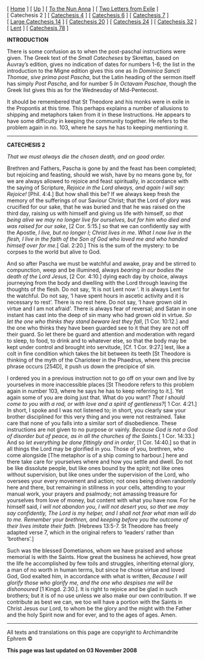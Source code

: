 \[ [Home](index.md) \] \[ [Up](theodore.md) \] \[ [To the Nun Anna](Anna-ep.md) \] \[ [Two Letters from Exile](exile-epp.md) \] \[ Catechesis 2 \] \[ [Catechesis 4](ths04.md) \] \[ [Catechesis 6](ths06.md) \] \[ [Catechesis 7](ths07.md) \] \[ [Large Catechesis 14](ths14l.md) \] \[ [Catechesis 20](ths20.md) \] \[ [Catechesis 24](ths24.md) \] \[ [Catechesis 32](ths32.md) \] \[ [Lent](lent.md) \] \[ [Catechesis 78](Ths78.md) \]

**INTRODUCTION**

There is some confusion as to when the post-paschal instructions were given. The Greek text of the *Small Catecheses* by Skrettas, based on Auvray’s edition, gives no indication of dates for numbers 1-6; the list in the introduction to the Migne edition gives this one as *In Dominica Sancti Thomae, sive prima post Pascha*, but the Latin heading of the sermon itself has simply *Post Pascha*, and for number 5 *In Octavam Paschae*, though the Greek list gives this as for the Wednesday of Mid-Pentecost.

It should be remembered that St Theodore and his monks were in exile in the Propontis at this time. This perhaps explains a number of allusions to shipping and metaphors taken from it in these Instructions. He appears to have some difficulty in keeping the community together. He refers to the problem again in no. 103, where he says he has to keeping mentioning it.

------------------------------------------------------------------------

**CATECHESIS 2**

*That we must always die the chosen death, and on good order.*

Brethren and Fathers, Pascha is gone by and the feast has been completed; but rejoicing and feasting, should we wish, have by no means gone by, for we are always allowed to rejoice and feast spiritually, in accordance with the saying of Scripture, *Rejoice in the Lord always, and again I will say: Rejoice!* \[Phil. 4:4.\] But how shall this be? If we always keep fresh the memory of the sufferings of our Saviour Christ; that the Lord of glory was crucified for our sake, that he was buried and that he was raised on the third day, raising us with himself and giving us life with himself, *so that being alive we may no longer live for ourselves, but for him who died and was raised for our sake*, \[2 Cor. 5:15.\] so that we can confidently say with the Apostle, *I live, but no longer I; Christ lives in me*. *What I now live in the flesh, I live in the faith of the Son of God who loved me and who handed himself over for me.*\[ Gal. 2:20.\] This is the sum of the mystery: to be corpses to the world but alive to God.

And so after Pascha we must be watchful and awake, pray and be stirred to compunction, weep and be illumined, always *bearing in our bodies the death of the Lord Jesus*, \[2 Cor. 4:10.\] dying each day by choice, always journeying from the body and dwelling with the Lord through leaving the thoughts of the flesh. Do not say, ‘It is not Lent now ‘. It is always Lent for the watchful. Do not say, ‘I have spent hours in ascetic activity and it is necessary to rest’. There is no rest here. Do not say, ‘I have grown old in virtue and I am not afraid’. There is always fear of reversal; and Satan in one instant has cast into the deep of sin many who had grown old in virtue. *So let the one who thinks they stand beware lest they fall*, \[1 Cor. 10:12.\] and the one who thinks they have been guarded see to it that they are not off their guard. So let there be guard and attention and moderation with regard to sleep, to food, to drink and to whatever else, so that the body may be kept under control and brought into servitude, \[Cf. 1 Cor. 9:27.\] lest, like a colt in fine condition which takes the bit between its teeth \[St Theodore is thinking of the myth of the Charioteer in the Phaedrus, where this precise phrase occurs \[254D\], it push us down the precipice of sin.

I ordered you in a previous instruction not to go off on your own and live by yourselves in more inaccessible places \[St Theodore refers to this problem again in number 103, where he says he has to keep referring to it.\]. Yet again some of you are doing just that. What do you want? *That I should come to you with a rod, or with love and a spirit of gentleness?*\[ 1 Cor. 4:21.\] In short, I spoke and I was not listened to; in short, you clearly saw your brother disciplined for this very thing and you were not restrained. Take care that none of you falls into a similar sort of disobedience. These instructions are not given to no purpose or vainly. *Because God is not a God of disorder but of peace, as in all the churches of the Saints.*\[ 1 Cor. 14:33.\] And so *let everything be done fittingly and in order*, \[1 Cor. 14:40.\] so that in all things the Lord may be glorified in you. Those of you, brethren, who come alongside \[The metaphor is of a ship coming to harbour.\] here and there take care for yourselves where and how you settle and dwell. Do not be like dissolute people, but like ones bound by the spirit; not like ones without supervision, but like ones under the supervision of the Lord, who oversees your every movement and action; not ones being driven randomly here and there, but remaining in stillness in your cells, attending to your manual work, your prayers and psalmody; not amassing treasure for yourselves from love of money, but content with what you have now. For he himself said, *I will not abandon you*, *I will not desert you, so that we may say confidently, The Lord is my helper, and I shall not fear what man will do to me. Remember your brethren, and keeping before you the outcome of their lives imitate their faith.* \[Hebrews 13:5-7. St Theodore has freely adapted verse 7, which in the original refers to ‘leaders’ rather than ‘brothers’.\]

Such was the blessed Dometianos, whom we have praised and whose memorial is with the Saints. How great the business he achieved, how great the life he accomplished by few toils and struggles, inheriting eternal glory, a man of no worth in human terms, but since he chose virtue and loved God, God exalted him, in accordance with what is written, *Because I will glorify those who glorify me, and the one who despises me will be dishonoured* \[1 Kingd. 2:30.\]. It is right to rejoice and be glad in such brothers; but it is of no use unless we also make our own contribution. If we contribute as best we can, we too will have a portion with the Saints in Christ Jesus our Lord, to whom be the glory and the might with the Father and the holy Spirit now and for ever, and to the ages of ages. Amen.   

------------------------------------------------------------------------

All texts and translations on this page are copyright to
Archimandrite Ephrem ©

**This page was last updated on 03 November 2008**
